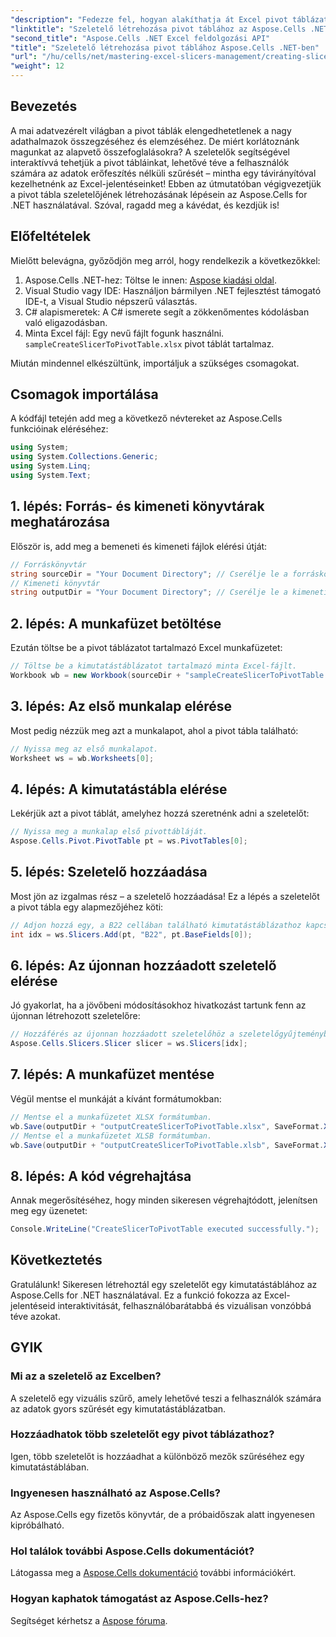 ```yaml
---
"description": "Fedezze fel, hogyan alakíthatja át Excel pivot táblázatait interaktív szeletelők segítségével az Aspose.Cells for .NET használatával. Ez az átfogó útmutató végigvezeti Önt a folyamaton."
"linktitle": "Szeletelő létrehozása pivot táblához az Aspose.Cells .NET-ben"
"second_title": "Aspose.Cells .NET Excel feldolgozási API"
"title": "Szeletelő létrehozása pivot táblához Aspose.Cells .NET-ben"
"url": "/hu/cells/net/mastering-excel-slicers-management/creating-slicer-for-pivot-table/"
"weight": 12
---
```


## Bevezetés

A mai adatvezérelt világban a pivot táblák elengedhetetlenek a nagy adathalmazok összegzéséhez és elemzéséhez. De miért korlátoznánk magunkat az alapvető összefoglalásokra? A szeletelők segítségével interaktívvá tehetjük a pivot tábláinkat, lehetővé téve a felhasználók számára az adatok erőfeszítés nélküli szűrését – mintha egy távirányítóval kezelhetnénk az Excel-jelentéseinket! Ebben az útmutatóban végigvezetjük a pivot tábla szeletelőjének létrehozásának lépésein az Aspose.Cells for .NET használatával. Szóval, ragadd meg a kávédat, és kezdjük is!

## Előfeltételek

Mielőtt belevágna, győződjön meg arról, hogy rendelkezik a következőkkel:

1. Aspose.Cells .NET-hez: Töltse le innen: [Aspose kiadási oldal](https://releases.aspose.com/cells/net/).
2. Visual Studio vagy IDE: Használjon bármilyen .NET fejlesztést támogató IDE-t, a Visual Studio népszerű választás.
3. C# alapismeretek: A C# ismerete segít a zökkenőmentes kódolásban való eligazodásban.
4. Minta Excel fájl: Egy nevű fájlt fogunk használni. `sampleCreateSlicerToPivotTable.xlsx` pivot táblát tartalmaz.

Miután mindennel elkészültünk, importáljuk a szükséges csomagokat.

## Csomagok importálása

A kódfájl tetején add meg a következő névtereket az Aspose.Cells funkcióinak eléréséhez:

```csharp
using System;
using System.Collections.Generic;
using System.Linq;
using System.Text;
```

## 1. lépés: Forrás- és kimeneti könyvtárak meghatározása

Először is, add meg a bemeneti és kimeneti fájlok elérési útját:

```csharp
// Forráskönyvtár
string sourceDir = "Your Document Directory"; // Cserélje le a forráskönyvtár elérési útjára
// Kimeneti könyvtár
string outputDir = "Your Document Directory"; // Cserélje le a kimeneti könyvtár elérési útjával
```

## 2. lépés: A munkafüzet betöltése

Ezután töltse be a pivot táblázatot tartalmazó Excel munkafüzetet:

```csharp
// Töltse be a kimutatástáblázatot tartalmazó minta Excel-fájlt.
Workbook wb = new Workbook(sourceDir + "sampleCreateSlicerToPivotTable.xlsx");
```

## 3. lépés: Az első munkalap elérése

Most pedig nézzük meg azt a munkalapot, ahol a pivot tábla található:

```csharp
// Nyissa meg az első munkalapot.
Worksheet ws = wb.Worksheets[0];
```

## 4. lépés: A kimutatástábla elérése

Lekérjük azt a pivot táblát, amelyhez hozzá szeretnénk adni a szeletelőt:

```csharp
// Nyissa meg a munkalap első pivottábláját.
Aspose.Cells.Pivot.PivotTable pt = ws.PivotTables[0];
```

## 5. lépés: Szeletelő hozzáadása

Most jön az izgalmas rész – a szeletelő hozzáadása! Ez a lépés a szeletelőt a pivot tábla egy alapmezőjéhez köti:

```csharp
// Adjon hozzá egy, a B22 cellában található kimutatástáblázathoz kapcsolódó szeletelőt.
int idx = ws.Slicers.Add(pt, "B22", pt.BaseFields[0]);
```

## 6. lépés: Az újonnan hozzáadott szeletelő elérése

Jó gyakorlat, ha a jövőbeni módosításokhoz hivatkozást tartunk fenn az újonnan létrehozott szeletelőre:

```csharp
// Hozzáférés az újonnan hozzáadott szeletelőhöz a szeletelőgyűjteményből.
Aspose.Cells.Slicers.Slicer slicer = ws.Slicers[idx];
```

## 7. lépés: A munkafüzet mentése

Végül mentse el munkáját a kívánt formátumokban:

```csharp
// Mentse el a munkafüzetet XLSX formátumban.
wb.Save(outputDir + "outputCreateSlicerToPivotTable.xlsx", SaveFormat.Xlsx);
// Mentse el a munkafüzetet XLSB formátumban.
wb.Save(outputDir + "outputCreateSlicerToPivotTable.xlsb", SaveFormat.Xlsb);
```

## 8. lépés: A kód végrehajtása

Annak megerősítéséhez, hogy minden sikeresen végrehajtódott, jelenítsen meg egy üzenetet:

```csharp
Console.WriteLine("CreateSlicerToPivotTable executed successfully.");
```

## Következtetés

Gratulálunk! Sikeresen létrehoztál egy szeletelőt egy kimutatástáblához az Aspose.Cells for .NET használatával. Ez a funkció fokozza az Excel-jelentéseid interaktivitását, felhasználóbarátabbá és vizuálisan vonzóbbá téve azokat. 

## GYIK

### Mi az a szeletelő az Excelben?
A szeletelő egy vizuális szűrő, amely lehetővé teszi a felhasználók számára az adatok gyors szűrését egy kimutatástáblázatban.

### Hozzáadhatok több szeletelőt egy pivot táblázathoz?
Igen, több szeletelőt is hozzáadhat a különböző mezők szűréséhez egy kimutatástáblában.

### Ingyenesen használható az Aspose.Cells?
Az Aspose.Cells egy fizetős könyvtár, de a próbaidőszak alatt ingyenesen kipróbálható.

### Hol találok további Aspose.Cells dokumentációt?
Látogassa meg a [Aspose.Cells dokumentáció](https://reference.aspose.com/cells/net/) további információkért.

### Hogyan kaphatok támogatást az Aspose.Cells-hez?
Segítséget kérhetsz a [Aspose fóruma](https://forum.aspose.com/c/cells/9).